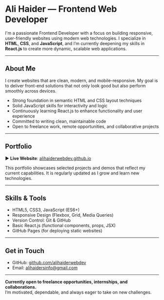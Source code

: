 # Ali Haider — Frontend Web Developer

I'm a passionate Frontend Developer with a focus on building responsive, user-friendly websites using modern web technologies. I specialize in **HTML**, **CSS**, and **JavaScript**, and I’m currently deepening my skills in **React.js** to create more dynamic, scalable web applications.

---

## About Me

I create websites that are clean, modern, and mobile-responsive. My goal is to deliver front-end solutions that not only look good but also perform smoothly across devices.

- Strong foundation in semantic HTML and CSS layout techniques
- Solid JavaScript skills for interactivity and logic
- Continuously learning React.js to enhance functionality and user experience
- Committed to writing clean, maintainable code
- Open to freelance work, remote opportunities, and collaborative projects

---

## Portfolio

▶️ **Live Website**: [alihaiderwebdev.github.io](https://alihaiderwebdev.github.io)

This portfolio showcases selected projects and demos that reflect my current capabilities. It is regularly updated as I grow and learn new technologies.

---

## Skills & Tools

- HTML5, CSS3, JavaScript (ES6+)
- Responsive Design (Flexbox, Grid, Media Queries)
- Version Control: Git & GitHub
- Basic React.js (functional components, props, JSX)
- GitHub Pages (for deploying static websites)

---

## Get in Touch

- GitHub: [github.com/alihaiderwebdev](https://github.com/alihaiderwebdev)
- Email: alihaidersinfo@gmail.com

---

**Currently open to freelance opportunities, internships, and collaborations.**  
I’m motivated, dependable, and always eager to take on new challenges.
